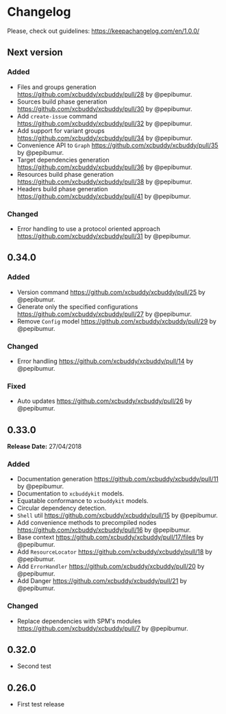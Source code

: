 # Changelog

Please, check out guidelines: https://keepachangelog.com/en/1.0.0/

## Next version

### Added

* Files and groups generation https://github.com/xcbuddy/xcbuddy/pull/28 by @pepibumur.
* Sources build phase generation https://github.com/xcbuddy/xcbuddy/pull/30 by @pepibumur.
* Add `create-issue` command https://github.com/xcbuddy/xcbuddy/pull/32 by @pepibumur.
* Add support for variant groups https://github.com/xcbuddy/xcbuddy/pull/34 by @pepibumur.
* Convenience API to `Graph` https://github.com/xcbuddy/xcbuddy/pull/35 by @pepibumur.
* Target dependencies generation https://github.com/xcbuddy/xcbuddy/pull/36 by @pepibumur.
* Resources build phase generation https://github.com/xcbuddy/xcbuddy/pull/38 by @pepibumur.
* Headers build phase generation https://github.com/xcbuddy/xcbuddy/pull/41 by @pepibumur.

### Changed

* Error handling to use a protocol oriented approach https://github.com/xcbuddy/xcbuddy/pull/31 by @pepibumur.

## 0.34.0

### Added

* Version command https://github.com/xcbuddy/xcbuddy/pull/25 by @pepibumur.
* Generate only the specified configurations https://github.com/xcbuddy/xcbuddy/pull/27 by @pepibumur.
* Remove `Config` model https://github.com/xcbuddy/xcbuddy/pull/29 by @pepibumur.

### Changed

* Error handling https://github.com/xcbuddy/xcbuddy/pull/14 by @pepibumur.

### Fixed

* Auto updates https://github.com/xcbuddy/xcbuddy/pull/26 by @pepibumur.

## 0.33.0

**Release Date:** 27/04/2018

### Added

* Documentation generation https://github.com/xcbuddy/xcbuddy/pull/11 by @pepibumur.
* Documentation to `xcbuddykit` models.
* Equatable conformance to `xcbuddykit` models.
* Circular dependency detection.
* `Shell` util https://github.com/xcbuddy/xcbuddy/pull/15 by @pepibumur.
* Add convenience methods to precompiled nodes https://github.com/xcbuddy/xcbuddy/pull/16 by @pepibumur.
* Base context https://github.com/xcbuddy/xcbuddy/pull/17/files by @pepibumur.
* Add `ResourceLocator` https://github.com/xcbuddy/xcbuddy/pull/18 by @pepibumur.
* Add `ErrorHandler` https://github.com/xcbuddy/xcbuddy/pull/20 by @pepibumur.
* Add Danger https://github.com/xcbuddy/xcbuddy/pull/21 by @pepibumur.

### Changed

* Replace dependencies with SPM's modules https://github.com/xcbuddy/xcbuddy/pull/7 by @pepibumur.

## 0.32.0

* Second test

## 0.26.0

* First test release
